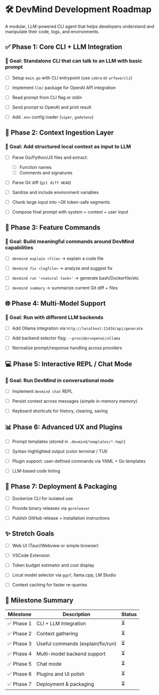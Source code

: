 # 🛠️ DevMind Development Roadmap

A modular, LLM-powered CLI agent that helps developers understand and manipulate their code, logs, and environments.


## ✅ Phase 1: Core CLI + LLM Integration

### 🎯 Goal: Standalone CLI that can talk to an LLM with basic prompt

- [ ] Setup `main.go` with CLI entrypoint (use `cobra` or `urfave/cli`)
- [ ] Implement `llm/` package for OpenAI API integration
- [ ] Read prompt from CLI flag or stdin
- [ ] Send prompt to OpenAI and print result
- [ ] Add `.env` config loader (`viper`, `godotenv`)


## 🚧 Phase 2: Context Ingestion Layer

### 🎯 Goal: Add structured local context as input to LLM

- [ ] Parse Go/Python/JS files and extract:
  - [ ] Function names
  - [ ] Comments and signatures
- [ ] Parse Git diff (`git diff HEAD`)
- [ ] Sanitize and include environment variables
- [ ] Chunk large input into ~2K token-safe segments
- [ ] Compose final prompt with system + context + user input


## 🧪 Phase 3: Feature Commands

### 🎯 Goal: Build meaningful commands around DevMind capabilities

- [ ] `devmind explain <file>` → explain a code file
- [ ] `devmind fix <logfile>` → analyze and suggest fix
- [ ] `devmind run '<natural task>'` → generate bash/Dockerfile/etc
- [ ] `devmind summary` → summarize current Git diff + files


## 🌐 Phase 4: Multi-Model Support

### 🎯 Goal: Run with different LLM backends

- [ ] Add Ollama integration via `http://localhost:11434/api/generate`
- [ ] Add backend selector flag: `--provider=openai|ollama`
- [ ] Normalize prompt/response handling across providers


## 💻 Phase 5: Interactive REPL / Chat Mode

### 🎯 Goal: Run DevMind in conversational mode

- [ ] Implement `devmind chat` REPL
- [ ] Persist context across messages (simple in-memory memory)
- [ ] Keyboard shortcuts for history, clearing, saving


## 📊 Phase 6: Advanced UX and Plugins

- [ ] Prompt templates (stored in `.devmind/templates/*.tmpl`)
- [ ] Syntax-highlighted output (color terminal / TUI)
- [ ] Plugin support: user-defined commands via YAML + Go templates
- [ ] LLM-based code linting


## 🐳 Phase 7: Deployment & Packaging

- [ ] Dockerize CLI for isolated use
- [ ] Provide binary releases via `goreleaser`
- [ ] Publish GitHub release + installation instructions


## ✨ Stretch Goals

- [ ] Web UI (Tauri/Webview or simple browser)
- [ ] VSCode Extension
- [ ] Token budget estimator and cost display
- [ ] Local model selector via `gguf`, llama.cpp, LM Studio
- [ ] Context caching for faster re-queries


## 🔄 Milestone Summary

| Milestone        | Description                          | Status  |
|------------------|--------------------------------------|---------|
| ✅ Phase 1        | CLI + LLM Integration                | ⏳       |
| ✅ Phase 2        | Context gathering                    | ⏳       |
| ✅ Phase 3        | Useful commands (explain/fix/run)    | ⏳       |
| ✅ Phase 4        | Multi-model backend support          | ⏳       |
| ✅ Phase 5        | Chat mode                            | ⏳       |
| ✅ Phase 6        | Plugins and UI polish                | ⏳       |
| ✅ Phase 7        | Deployment & packaging               | ⏳       |

